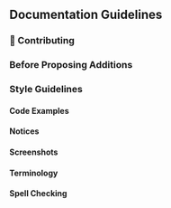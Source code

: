 ## Documentation Guidelines

### 🚀 Contributing

### Before Proposing Additions

### Style Guidelines

#### Code Examples

#### Notices

#### Screenshots

#### Terminology

#### Spell Checking
